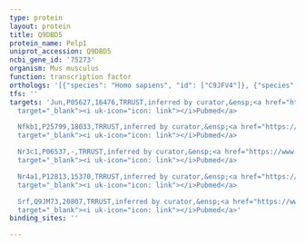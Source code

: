 ```yaml
---
type: protein
layout: protein
title: Q9DBD5
protein_name: Pelp1
uniprot_accession: Q9DBD5
ncbi_gene_id: '75273'
organism: Mus musculus
function: transcription factor
orthologs: '[{"species": "Homo sapiens", "id": ["C9JFV4"]}, {"species": "Rattus norvegicus", "id": ["A0A0G2JSQ9"]}]'
tfs: ''
targets: 'Jun,P05627,16476,TRRUST,inferred by curator,&ensp;<a href="https://www.ncbi.nlm.nih.gov/pubmed/?term=15456770%5Buid%5D+OR+29087512%5Buid%5D"
  target="_blank"><i uk-icon="icon: link"></i>Pubmed</a>

  Nfkb1,P25799,18033,TRRUST,inferred by curator,&ensp;<a href="https://www.ncbi.nlm.nih.gov/pubmed/?term=15456770%5Buid%5D+OR+29087512%5Buid%5D"
  target="_blank"><i uk-icon="icon: link"></i>Pubmed</a>

  Nr3c1,P06537,-,TRRUST,inferred by curator,&ensp;<a href="https://www.ncbi.nlm.nih.gov/pubmed/?term=15456770%5Buid%5D+OR+29087512%5Buid%5D"
  target="_blank"><i uk-icon="icon: link"></i>Pubmed</a>

  Nr4a1,P12813,15370,TRRUST,inferred by curator,&ensp;<a href="https://www.ncbi.nlm.nih.gov/pubmed/?term=15456770%5Buid%5D+OR+29087512%5Buid%5D"
  target="_blank"><i uk-icon="icon: link"></i>Pubmed</a>

  Srf,Q9JM73,20807,TRRUST,inferred by curator,&ensp;<a href="https://www.ncbi.nlm.nih.gov/pubmed/?term=15456770%5Buid%5D+OR+29087512%5Buid%5D"
  target="_blank"><i uk-icon="icon: link"></i>Pubmed</a>'
binding_sites: ''

---
```

